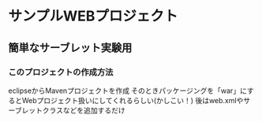 # サンプルWEBプロジェクト

## 簡単なサーブレット実験用

### このプロジェクトの作成方法
eclipseからMavenプロジェクトを作成
そのときパッケージングを「war」にするとWebプロジェクト扱いにしてくれるらしい(かしこい！)
後はweb.xmlやサーブレットクラスなどを追加するだけ
